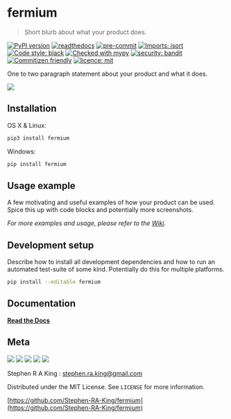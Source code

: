# fermium

> Short blurb about what your product does.

[![PyPI version](https://badge.fury.io/py/fermium.svg)](https://badge.fury.io/py/fermium)
[![readthedocs][readthedocs-image]][readthedocs-url]
[![pre-commit][pre-commit-image]][pre-commit-url]
[![Imports: isort][isort-image]][isort-url]
[![Code style: black][black-image]][black-url]
[![Checked with mypy][mypy-image]][mypy-url]
[![security: bandit][bandit-image]][bandit-url]
[![Commitizen friendly][commitizen-image]][commitizen-url]
[![licence: mit][mit-license-image]][mit-license-url]

One to two paragraph statement about your product and what it does.

![](assets/header.png)

## Installation

OS X & Linux:

```sh
pip3 install fermium
```

Windows:

```sh
pip install fermium
```

## Usage example

A few motivating and useful examples of how your product can be used. Spice this up with code blocks and potentially more screenshots.

_For more examples and usage, please refer to the [Wiki][wiki]._

## Development setup

Describe how to install all development dependencies and how to run an automated test-suite of some kind. Potentially do this for multiple platforms.

```sh
pip install --editable fermium
```

## Documentation

[**Read the Docs**](https://fermium.readthedocs.io/en/latest/)

## Meta

[![](assets/linkedin.png)](https://linkedin.com/in/stephen-k-3a4644210)
[![](assets/github.png)](https://github.com/Stephen-RA-King/Stephen-RA-King)
[![](assets/pypi.png)](https://pypi.org/project/fermium/)
[![](assets/www.png)](https://www.Stephen-RA-King)
[![](assets/email.png)](mailto:stephen.ra.king@gmail.com)

Stephen R A King : stephen.ra.king@gmail.com

Distributed under the MIT License. See `LICENSE` for more information.

[https://github.com/Stephen-RA-King/fermium](https://github.com/Stephen-RA-King/fermium)

<!-- Markdown link & img dfn's -->

[commitizen-image]: https://img.shields.io/badge/commitizen-friendly-brightgreen.svg
[commitizen-url]: http://commitizen.github.io/cz-cli/
[readthedocs-image]: https://readthedocs.org/projects/fermium/badge/?version=latest
[readthedocs-url]: https://fermium.readthedocs.io/en/latest/?badge=latest
[pre-commit-image]: https://img.shields.io/badge/pre--commit-enabled-brightgreen?logo=pre-commit&logoColor=white
[pre-commit-url]: https://github.com/pre-commit/pre-commit
[isort-image]: https://img.shields.io/badge/%20imports-isort-%231674b1?style=flat&labelColor=ef8336
[isort-url]: https://pycqa.github.io/isort/
[black-image]: https://img.shields.io/badge/code%20style-black-000000.svg
[black-url]: https://github.com/psf/black
[bandit-image]: https://img.shields.io/badge/security-bandit-yellow.svg
[bandit-url]: https://github.com/PyCQA/bandit
[mypy-image]: http://www.mypy-lang.org/static/mypy_badge.svg
[mypy-url]: http://mypy-lang.org/
[mit-license-image]: https://img.shields.io/badge/license-MIT-blue
[mit-license-url]: https://choosealicense.com/licenses/mit/
[wiki]: https://github.com/Stephen-RA-King/fermium/wiki
